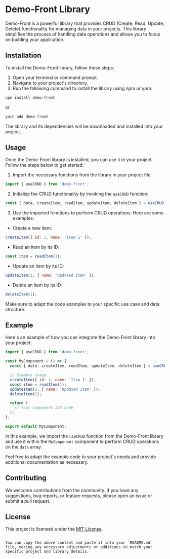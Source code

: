
# Demo-Front Library

Demo-Front is a powerful library that provides CRUD (Create, Read, Update, Delete) functionality for managing data in your projects. This library simplifies the process of handling data operations and allows you to focus on building your application.

## Installation

To install the Demo-Front library, follow these steps:

1. Open your terminal or command prompt.
2. Navigate to your project's directory.
3. Run the following command to install the library using npm or yarn:

```bash
npm install demo-front
```

or

```bash
yarn add demo-front
```

The library and its dependencies will be downloaded and installed into your project.

## Usage

Once the Demo-Front library is installed, you can use it in your project. Follow the steps below to get started:

1. Import the necessary functions from the library in your project file:

```javascript
import { useCRUD } from 'demo-front';
```

2. Initialize the CRUD functionality by invoking the `useCRUD` function:

```javascript
const { data, createItem, readItem, updateItem, deleteItem } = useCRUD();
```

3. Use the imported functions to perform CRUD operations. Here are some examples:

- Create a new item:
```javascript
createItem({ id: 1, name: 'Item 1' });
```

- Read an item by its ID:
```javascript
const item = readItem(1);
```

- Update an item by its ID:
```javascript
updateItem(1, { name: 'Updated Item' });
```

- Delete an item by its ID:
```javascript
deleteItem(1);
```

Make sure to adapt the code examples to your specific use case and data structure.

## Example

Here's an example of how you can integrate the Demo-Front library into your project:

```javascript
import { useCRUD } from 'demo-front';

const MyComponent = () => {
  const { data, createItem, readItem, updateItem, deleteItem } = useCRUD();

  // Example usage
  createItem({ id: 1, name: 'Item 1' });
  const item = readItem(1);
  updateItem(1, { name: 'Updated Item' });
  deleteItem(1);

  return (
    // Your component JSX code
  );
};

export default MyComponent;
```

In this example, we import the `useCRUD` function from the Demo-Front library and use it within the `MyComponent` component to perform CRUD operations on the `data` array.

Feel free to adapt the example code to your project's needs and provide additional documentation as necessary.

## Contributing

We welcome contributions from the community. If you have any suggestions, bug reports, or feature requests, please open an issue or submit a pull request.

## License

This project is licensed under the [MIT License](LICENSE).

```

You can copy the above content and paste it into your `README.md` file, making any necessary adjustments or additions to match your specific project and library details.
```
